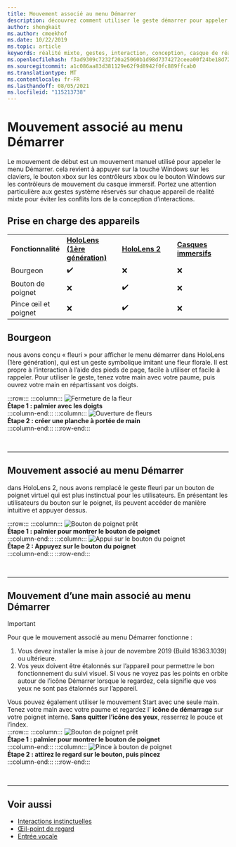```yaml
---
title: Mouvement associé au menu Démarrer
description: découvrez comment utiliser le geste démarrer pour appeler le Menu démarrer sur HoloLens et Windows Mixed Reality des casques immersifs.
author: shengkait
ms.author: cmeekhof
ms.date: 10/22/2019
ms.topic: article
keywords: réalité mixte, gestes, interaction, conception, casque de réalité mixte, casque windows mixed realisation, casque de réalité virtuelle, HoloLens, MRTK, Shared Computer Toolkit de réalité mixte, fleuri
ms.openlocfilehash: f3ad9309c7232f20a25060b1d98d7374272ceea00f24be18d7263b8ec7002fb3
ms.sourcegitcommit: a1c086aa83d381129e62f9d8942f0fc889ffcab0
ms.translationtype: MT
ms.contentlocale: fr-FR
ms.lasthandoff: 08/05/2021
ms.locfileid: "115213738"
---
```

# <a name="start-gesture"></a>Mouvement associé au menu Démarrer

Le mouvement de début est un mouvement manuel utilisé pour appeler le menu Démarrer. cela revient à appuyer sur la touche Windows sur les claviers, le bouton xbox sur les contrôleurs xbox ou le bouton Windows sur les contrôleurs de mouvement du casque immersif. Portez une attention particulière aux gestes système réservés sur chaque appareil de réalité mixte pour éviter les conflits lors de la conception d’interactions.

## <a name="device-support"></a>Prise en charge des appareils

<table>
    <colgroup>
    <col width="25%" />
    <col width="25%" />
    <col width="25%" />
    <col width="25%" />
    </colgroup>
    <tr>
        <td><strong>Fonctionnalité</strong></td>
        <td><a href="/hololens/hololens1-hardware"><strong>HoloLens (1ère génération)</strong></a></td>
        <td><a href="https://docs.microsoft.com/hololens/hololens2-hardware"><strong>HoloLens 2</strong></td>
        <td><a href="../discover/immersive-headset-hardware-details.md"><strong>Casques immersifs</strong></a></td>
    </tr>
     <tr>
        <td>Bourgeon</td>
        <td>✔️</td>
        <td>❌</td>
        <td>❌</td>
    </tr>
     <tr>
        <td>Bouton de poignet</td>
        <td>❌</td>
        <td>✔️</td>
        <td>❌</td>
    </tr>
    <tr>
        <td>Pince œil et poignet</td>
        <td>❌</td>
        <td>✔️</td>
        <td>❌</td>
    </tr>
</table>

## <a name="bloom"></a>Bourgeon

nous avons conçu « fleuri » pour afficher le menu démarrer dans HoloLens (1ère génération), qui est un geste symbolique imitant une fleur florale. Il est propre à l’interaction à l’aide des pieds de page, facile à utiliser et facile à rappeler. Pour utiliser le geste, tenez votre main avec votre paume, puis ouvrez votre main en répartissant vos doigts.

:::row:::
    :::column:::
        ![Fermeture de la fleur](images/bloom-close.png)<br>
        **Étape 1 : palmier avec les doigts**<br>
    :::column-end:::
    :::column:::
        ![Ouverture de fleurs](images/bloom-open.png)<br>
        **Étape 2 : créer une planche à portée de main**<br>
    :::column-end:::
:::row-end:::

<br>

---

## <a name="start-gesture"></a>Mouvement associé au menu Démarrer

dans HoloLens 2, nous avons remplacé le geste fleuri par un bouton de poignet virtuel qui est plus instinctual pour les utilisateurs. En présentant les utilisateurs du bouton sur le poignet, ils peuvent accéder de manière intuitive et appuyer dessus.

:::row:::
    :::column:::
        ![Bouton de poignet prêt](images/wrist-button-ready.png)<br>
        **Étape 1 : palmier pour montrer le bouton de poignet**<br>
    :::column-end:::
    :::column:::
        ![Appui sur le bouton du poignet](images/wrist-button-press.png)<br>
        **Étape 2 : Appuyez sur le bouton du poignet**<br>
    :::column-end:::
:::row-end:::

<br>

---

## <a name="one-handed-start-gesture"></a>Mouvement d’une main associé au menu Démarrer

> [!IMPORTANT]
> Pour que le mouvement associé au menu Démarrer fonctionne :
>
> 1. Vous devez installer la mise à jour de novembre 2019 (Build 18363.1039) ou ultérieure.
> 1. Vos yeux doivent être étalonnés sur l’appareil pour permettre le bon fonctionnement du suivi visuel. Si vous ne voyez pas les points en orbite autour de l’icône Démarrer lorsque le regardez, cela signifie que vos yeux ne sont pas étalonnés sur l’appareil.

Vous pouvez également utiliser le mouvement Start avec une seule main. Tenez votre main avec votre paume et regardez l' **icône de démarrage** sur votre poignet interne. **Sans quitter l’icône des yeux**, resserrez le pouce et l’index.<br>
:::row:::
    :::column:::
        ![Bouton de poignet prêt](images/wrist-button-ready.png)<br>
        **Étape 1 : palmier pour montrer le bouton de poignet**<br>
    :::column-end:::
    :::column:::
        ![Pince à bouton de poignet](images/wrist-button-pinch.png)<br>
        **Étape 2 : attirez le regard sur le bouton, puis pincez**<br>
    :::column-end:::
:::row-end:::

<br>

---

## <a name="see-also"></a>Voir aussi

* [Interactions instinctuelles](interaction-fundamentals.md)
* [Œil-point de regard](eye-tracking.md)
* [Entrée vocale](voice-input.md)